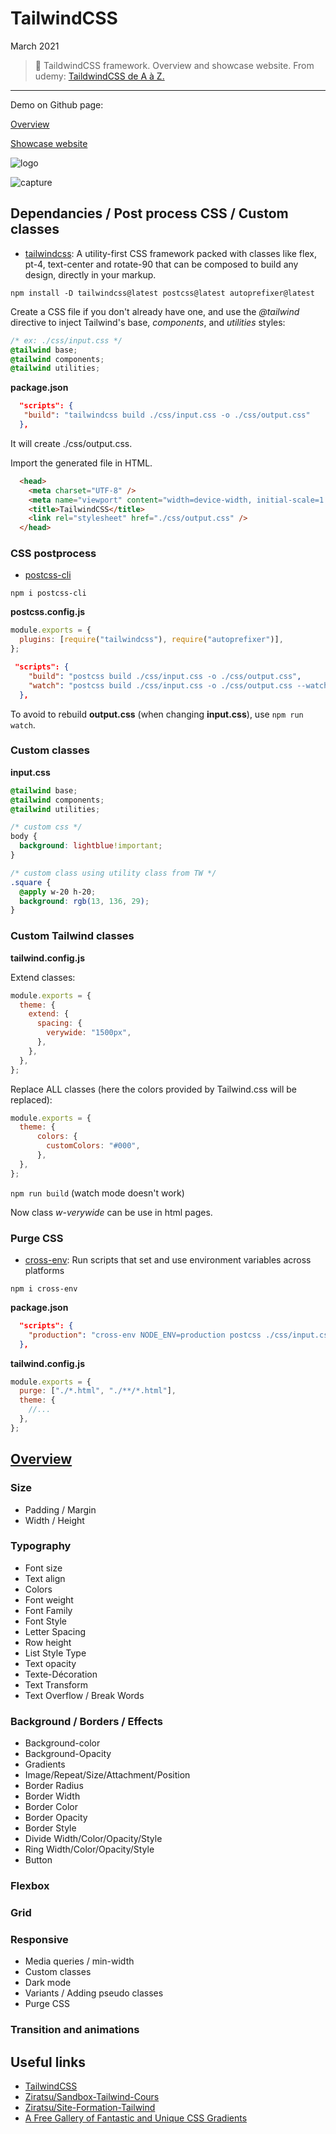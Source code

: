 # TailwindCSS

March 2021

> 🔨  TaildwindCSS framework. Overview and showcase website. From udemy: [TaildwindCSS de A à Z.](https://www.udemy.com/course/taildwindcss-de-a-a-z/)

* * *

Demo on Github page:

[Overview](https://raigyo.github.io/tailwindcss-overview/overview.html)

[Showcase website](https://raigyo.github.io/tailwindcss-overview/index.html)

![logo](_readme-img/logo.jpg)

![capture](_readme-img/capture-01.png)


## Dependancies / Post process CSS / Custom classes

- [tailwindcss](https://tailwindcss.com/): A utility-first CSS framework packed with classes like flex, pt-4, text-center and rotate-90 that can be composed to build any design, directly in your markup.

`npm install -D tailwindcss@latest postcss@latest autoprefixer@latest`

Create a CSS file if you don't already have one, and use the *@tailwind* directive to inject Tailwind's base, *components*, and *utilities* styles:

````css
/* ex: ./css/input.css */
@tailwind base;
@tailwind components;
@tailwind utilities;
````

**package.json**

````json
  "scripts": {
   "build": "tailwindcss build ./css/input.css -o ./css/output.css"
  },
````

It will create ./css/output.css.

Import the generated file in HTML.

````html
  <head>
    <meta charset="UTF-8" />
    <meta name="viewport" content="width=device-width, initial-scale=1.0" />
    <title>TailwindCSS</title>
    <link rel="stylesheet" href="./css/output.css" />
  </head>
````

### CSS postprocess

- [postcss-cli](https://www.npmjs.com/package/postcss-cli)

`npm i postcss-cli`

**postcss.config.js**

````js
module.exports = {
  plugins: [require("tailwindcss"), require("autoprefixer")],
};
````

````json
 "scripts": {
    "build": "postcss build ./css/input.css -o ./css/output.css",
    "watch": "postcss build ./css/input.css -o ./css/output.css --watch"
  },
````

To avoid to rebuild **output.css** (when changing **input.css**), use `npm run watch`.

### Custom classes

**input.css**

````css
@tailwind base;
@tailwind components;
@tailwind utilities;

/* custom css */
body {
  background: lightblue!important;
}

/* custom class using utility class from TW */
.square {
  @apply w-20 h-20;
  background: rgb(13, 136, 29);
}
````

### Custom Tailwind classes

**tailwind.config.js**

Extend classes:

````js
module.exports = {
  theme: {
    extend: {
      spacing: {
        verywide: "1500px",
      },
    },
  },
};
````

Replace ALL classes (here the colors provided by Tailwind.css will be replaced):

````js
module.exports = {
  theme: {
      colors: {
        customColors: "#000",
      },
  },
};
````

`npm run build` (watch mode doesn't work)

Now class *w-verywide* can be use in html pages.

### Purge CSS

- [cross-env](https://www.npmjs.com/package/cross-env): Run scripts that set and use environment variables across platforms

`npm i cross-env`

**package.json**

````json
  "scripts": {
    "production": "cross-env NODE_ENV=production postcss ./css/input.css -o ./css/output.css"
  },
````

**tailwind.config.js**

````js
module.exports = {
  purge: ["./*.html", "./**/*.html"],
  theme: {
    //...
  },
};
````

## [Overview](https://raigyo.github.io/tailwindcss-overview/overview.html)

### Size

- Padding / Margin
- Width / Height

### Typography

- Font size
- Text align
- Colors
- Font weight
- Font Family
- Font Style
- Letter Spacing
- Row height
- List Style Type
- Text opacity
- Texte-Décoration
- Text Transform
- Text Overflow / Break Words

### Background / Borders / Effects

- Background-color
- Background-Opacity
- Gradients
- Image/Repeat/Size/Attachment/Position
- Border Radius
- Border Width
- Border Color
- Border Opacity
- Border Style
- Divide Width/Color/Opacity/Style
- Ring Width/Color/Opacity/Style
- Button

### Flexbox

### Grid

### Responsive

- Media queries / min-width
- Custom classes
- Dark mode
- Variants / Adding pseudo classes
- Purge CSS

### Transition and animations

## Useful links

- [TailwindCSS](https://tailwindcss.com/)
- [Ziratsu/Sandbox-Tailwind-Cours](https://github.com/Ziratsu/Sandbox-Tailwind-Cours)
- [Ziratsu/Site-Formation-Tailwind](https://github.com/Ziratsu/Site-Formation-Tailwind)
- [A Free Gallery of Fantastic and Unique CSS Gradients](https://www.gradientmagic.com/)